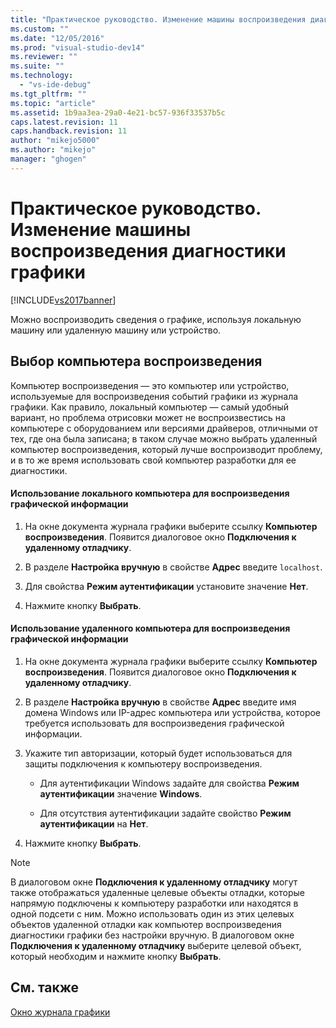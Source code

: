 ```yaml
---
title: "Практическое руководство. Изменение машины воспроизведения диагностики графики | Microsoft Docs"
ms.custom: ""
ms.date: "12/05/2016"
ms.prod: "visual-studio-dev14"
ms.reviewer: ""
ms.suite: ""
ms.technology: 
  - "vs-ide-debug"
ms.tgt_pltfrm: ""
ms.topic: "article"
ms.assetid: 1b9aa3ea-29a0-4e21-bc57-936f33537b5c
caps.latest.revision: 11
caps.handback.revision: 11
author: "mikejo5000"
ms.author: "mikejo"
manager: "ghogen"
---
```

# Практическое руководство. Изменение машины воспроизведения диагностики графики
[!INCLUDE[vs2017banner](../code-quality/includes/vs2017banner.md)]

Можно воспроизводить сведения о графике, используя локальную машину или удаленную машину или устройство.  
  
## Выбор компьютера воспроизведения  
 Компьютер воспроизведения — это компьютер или устройство, используемые для воспроизведения событий графики из журнала графики.  Как правило, локальный компьютер — самый удобный вариант, но проблема отрисовки может не воспроизвестись на компьютере с оборудованием или версиями драйверов, отличными от тех, где она была записана; в таком случае можно выбрать удаленный компьютер воспроизведения, который лучше воспроизводит проблему, и в то же время использовать свой компьютер разработки для ее диагностики.  
  
#### Использование локального компьютера для воспроизведения графической информации  
  
1.  На окне документа журнала графики выберите ссылку **Компьютер воспроизведения**.  Появится диалоговое окно **Подключения к удаленному отладчику**.  
  
2.  В разделе **Настройка вручную** в свойстве **Адрес** введите `localhost`.  
  
3.  Для свойства **Режим аутентификации** установите значение **Нет**.  
  
4.  Нажмите кнопку **Выбрать**.  
  
#### Использование удаленного компьютера для воспроизведения графической информации  
  
1.  На окне документа журнала графики выберите ссылку **Компьютер воспроизведения**.  Появится диалоговое окно **Подключения к удаленному отладчику**.  
  
2.  В разделе **Настройка вручную** в свойстве **Адрес** введите имя домена Windows или IP\-адрес компьютера или устройства, которое требуется использовать для воспроизведения графической информации.  
  
3.  Укажите тип авторизации, который будет использоваться для защиты подключения к компьютеру воспроизведения.  
  
    -   Для аутентификации Windows задайте для свойства **Режим аутентификации** значение **Windows**.  
  
    -   Для отсутствия аутентификации задайте свойство **Режим аутентификации** на **Нет**.  
  
4.  Нажмите кнопку **Выбрать**.  
  
> [!NOTE]
>  В диалоговом окне **Подключения к удаленному отладчику** могут также отображаться удаленные целевые объекты отладки, которые напрямую подключены к компьютеру разработки или находятся в одной подсети с ним.  Можно использовать один из этих целевых объектов удаленной отладки как компьютер воспроизведения диагностики графики без настройки вручную.  В диалоговом окне **Подключения к удаленному отладчику** выберите целевой объект, который необходим и нажмите кнопку **Выбрать**.  
  
## См. также  
 [Окно журнала графики](../debugger/graphics-log-document.md)